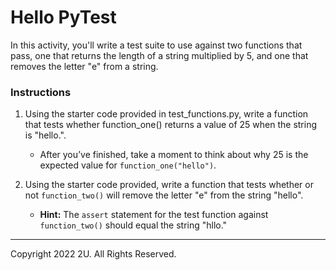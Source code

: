 #  Hello PyTest

In this activity, you'll write a test suite to use against two functions that pass, one that returns the length of a string multiplied by 5, and one that removes the letter "e" from a string.

### Instructions

1. Using the starter code provided in test_functions.py, write a function that tests whether function_one()  returns a value of 25 when the string is "hello.".
     * After you’ve finished, take a moment to think about why 25 is the expected value for `function_one("hello")`.

2. Using the starter code provided, write a function that tests whether or not `function_two()` will remove the letter "e" from the string "hello".
    * **Hint:** The `assert` statement for the test function against `function_two()` should equal the string "hllo."


---

Copyright 2022 2U. All Rights Reserved.